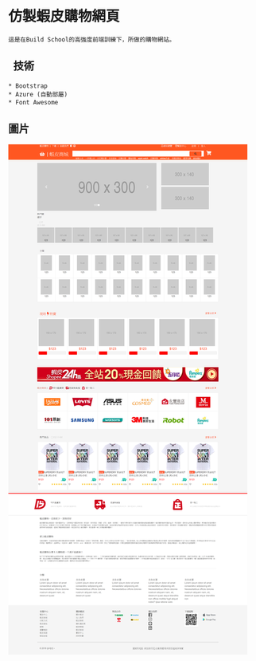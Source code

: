 # 仿製蝦皮購物網頁

    這是在Build School的高強度前端訓練下，所做的購物網站。
    
##    技術
    * Bootstrap  
    * Azure (自動部屬)  
    * Font Awesome  

##  圖片
![Alt text](https://github.com/gtenmac/SheepWS/blob/master/%E8%9D%A6%E7%9A%AE.png "蝦皮網頁")
